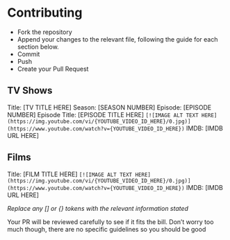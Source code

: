 # Contributing

* Fork the repository
* Append your changes to the relevant file, following the guide for each section below.
* Commit
* Push
* Create your Pull Request

## TV Shows

Title: [TV TITLE HERE]
Season: [SEASON NUMBER]
Episode: [EPISODE NUMBER]
Episode Title: [EPISODE TITLE HERE]
`[![IMAGE ALT TEXT HERE](https://img.youtube.com/vi/{YOUTUBE_VIDEO_ID_HERE}/0.jpg)](https://www.youtube.com/watch?v={YOUTUBE_VIDEO_ID_HERE})`
IMDB: [IMDB URL HERE]

## Films

Title: [FILM TITLE HERE]
`[![IMAGE ALT TEXT HERE](https://img.youtube.com/vi/{YOUTUBE_VIDEO_ID_HERE}/0.jpg)](https://www.youtube.com/watch?v={YOUTUBE_VIDEO_ID_HERE})`
IMDB: [IMDB URL HERE]

_Replace any [] or {} tokens with the relevant information stated_

Your PR will be reviewed carefully to see if it fits the bill. Don’t worry too much though, there are no specific guidelines so you should be good
